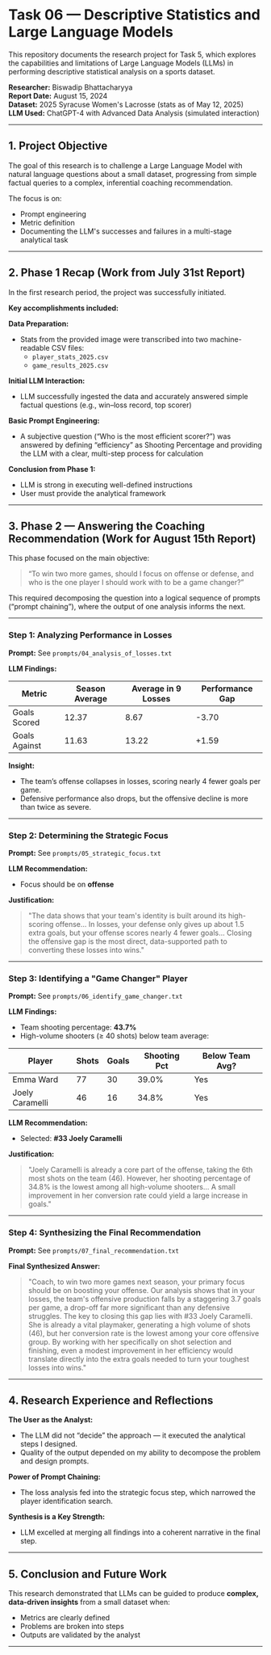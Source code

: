 # Task 06 — Descriptive Statistics and Large Language Models  

This repository documents the research project for Task 5, which explores the capabilities and limitations of Large Language Models (LLMs) in performing descriptive statistical analysis on a sports dataset.  

**Researcher:** Biswadip Bhattacharyya  
**Report Date:** August 15, 2024  
**Dataset:** 2025 Syracuse Women's Lacrosse (stats as of May 12, 2025)  
**LLM Used:** ChatGPT-4 with Advanced Data Analysis (simulated interaction)  

---

## 1. Project Objective  

The goal of this research is to challenge a Large Language Model with natural language questions about a small dataset, progressing from simple factual queries to a complex, inferential coaching recommendation.  

The focus is on:  
- Prompt engineering  
- Metric definition  
- Documenting the LLM's successes and failures in a multi-stage analytical task  

---

## 2. Phase 1 Recap (Work from July 31st Report)  

In the first research period, the project was successfully initiated.  

**Key accomplishments included:**  

**Data Preparation:**  
- Stats from the provided image were transcribed into two machine-readable CSV files:  
  - `player_stats_2025.csv`  
  - `game_results_2025.csv`  

**Initial LLM Interaction:**  
- LLM successfully ingested the data and accurately answered simple factual questions (e.g., win–loss record, top scorer)  

**Basic Prompt Engineering:**  
- A subjective question (“Who is the most efficient scorer?”) was answered by defining “efficiency” as Shooting Percentage and providing the LLM with a clear, multi-step process for calculation  

**Conclusion from Phase 1:**  
- LLM is strong in executing well-defined instructions  
- User must provide the analytical framework  

---

## 3. Phase 2 — Answering the Coaching Recommendation (Work for August 15th Report)  

This phase focused on the main objective:  

> “To win two more games, should I focus on offense or defense, and who is the one player I should work with to be a game changer?”

This required decomposing the question into a logical sequence of prompts (“prompt chaining”), where the output of one analysis informs the next.  

---

### Step 1: Analyzing Performance in Losses  

**Prompt:** See `prompts/04_analysis_of_losses.txt`  

**LLM Findings:**  

| Metric               | Season Average | Average in 9 Losses | Performance Gap |
|----------------------|----------------|---------------------|-----------------|
| Goals Scored         | 12.37          | 8.67                 | -3.70           |
| Goals Against        | 11.63          | 13.22                | +1.59           |

**Insight:**  
- The team’s offense collapses in losses, scoring nearly 4 fewer goals per game.  
- Defensive performance also drops, but the offensive decline is more than twice as severe.  

---

### Step 2: Determining the Strategic Focus  

**Prompt:** See `prompts/05_strategic_focus.txt`  

**LLM Recommendation:**  
- Focus should be on **offense**  

**Justification:**  
> "The data shows that your team's identity is built around its high-scoring offense... In losses, your defense only gives up about 1.5 extra goals, but your offense scores nearly 4 fewer goals... Closing the offensive gap is the most direct, data-supported path to converting these losses into wins."  

---

### Step 3: Identifying a "Game Changer" Player  

**Prompt:** See `prompts/06_identify_game_changer.txt`  

**LLM Findings:**  
- Team shooting percentage: **43.7%**  
- High-volume shooters (≥ 40 shots) below team average:  

| Player           | Shots | Goals | Shooting Pct | Below Team Avg? |
|------------------|-------|-------|--------------|-----------------|
| Emma Ward        | 77    | 30    | 39.0%        | Yes             |
| Joely Caramelli  | 46    | 16    | 34.8%        | Yes             |

**LLM Recommendation:**  
- Selected: **#33 Joely Caramelli**  

**Justification:**  
> "Joely Caramelli is already a core part of the offense, taking the 6th most shots on the team (46). However, her shooting percentage of 34.8% is the lowest among all high-volume shooters... A small improvement in her conversion rate could yield a large increase in goals."  

---

### Step 4: Synthesizing the Final Recommendation  

**Prompt:** See `prompts/07_final_recommendation.txt`  

**Final Synthesized Answer:**  
> "Coach, to win two more games next season, your primary focus should be on boosting your offense. Our analysis shows that in your losses, the team's offensive production falls by a staggering 3.7 goals per game, a drop-off far more significant than any defensive struggles. The key to closing this gap lies with #33 Joely Caramelli. She is already a vital playmaker, generating a high volume of shots (46), but her conversion rate is the lowest among your core offensive group. By working with her specifically on shot selection and finishing, even a modest improvement in her efficiency would translate directly into the extra goals needed to turn your toughest losses into wins."  

---

## 4. Research Experience and Reflections  

**The User as the Analyst:**  
- The LLM did not “decide” the approach — it executed the analytical steps I designed.  
- Quality of the output depended on my ability to decompose the problem and design prompts.  

**Power of Prompt Chaining:**  
- The loss analysis fed into the strategic focus step, which narrowed the player identification search.  

**Synthesis is a Key Strength:**  
- LLM excelled at merging all findings into a coherent narrative in the final step.  

---

## 5. Conclusion and Future Work  

This research demonstrated that LLMs can be guided to produce **complex, data-driven insights** from a small dataset when:  
- Metrics are clearly defined  
- Problems are broken into steps  
- Outputs are validated by the analyst  


---

